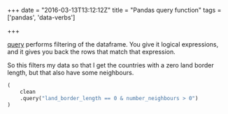 +++
date = "2016-03-13T13:12:12Z"
title = "Pandas query function"
tags = ['pandas', 'data-verbs']

+++

[query](http://pandas.pydata.org/pandas-docs/version/0.17.0/generated/pandas.DataFrame.query.html)
performs filtering of the dataframe.
You give it logical expressions,
and it gives you back the rows that match that expression.

<!--more-->

So this filters my data so that I get the countries with a zero land border length,
but that also have some neighbours.

```python
(
    clean
    .query("land_border_length == 0 & number_neighbours > 0")
)
```
